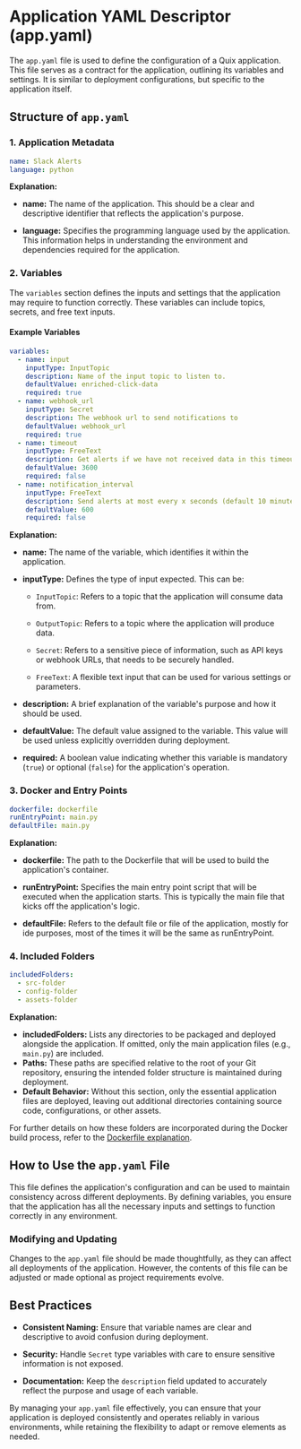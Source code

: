 # Application YAML Descriptor (app.yaml)

The `app.yaml` file is used to define the configuration of a Quix application. This file serves as a contract for the application, outlining its variables and settings. It is similar to deployment configurations, but specific to the application itself.

## Structure of `app.yaml`

### 1. Application Metadata

```yaml
name: Slack Alerts
language: python
```

**Explanation:**

- **name:** The name of the application. This should be a clear and descriptive identifier that reflects the application's purpose.
  
- **language:** Specifies the programming language used by the application. This information helps in understanding the environment and dependencies required for the application.

### 2. Variables

The `variables` section defines the inputs and settings that the application may require to function correctly. These variables can include topics, secrets, and free text inputs.

#### Example Variables

```yaml
variables:
  - name: input
    inputType: InputTopic
    description: Name of the input topic to listen to.
    defaultValue: enriched-click-data
    required: true
  - name: webhook_url
    inputType: Secret
    description: The webhook url to send notifications to
    defaultValue: webhook_url
    required: true
  - name: timeout
    inputType: FreeText
    description: Get alerts if we have not received data in this timeout (seconds)
    defaultValue: 3600
    required: false
  - name: notification_interval
    inputType: FreeText
    description: Send alerts at most every x seconds (default 10 minutes)
    defaultValue: 600
    required: false
```

**Explanation:**

- **name:** The name of the variable, which identifies it within the application.
  
- **inputType:** Defines the type of input expected. This can be:
  
    - `InputTopic`: Refers to a topic that the application will consume data from.
  
    - `OutputTopic`: Refers to a topic where the application will produce data.

    - `Secret`: Refers to a sensitive piece of information, such as API keys or webhook URLs, that needs to be securely handled.
     
    - `FreeText`: A flexible text input that can be used for various settings or parameters.

- **description:** A brief explanation of the variable's purpose and how it should be used.

- **defaultValue:** The default value assigned to the variable. This value will be used unless explicitly overridden during deployment.

- **required:** A boolean value indicating whether this variable is mandatory (`true`) or optional (`false`) for the application's operation.

### 3. Docker and Entry Points

```yaml
dockerfile: dockerfile
runEntryPoint: main.py
defaultFile: main.py
```

**Explanation:**

- **dockerfile:** The path to the Dockerfile that will be used to build the application's container.
  
- **runEntryPoint:** Specifies the main entry point script that will be executed when the application starts. This is typically the main file that kicks off the application's logic.

- **defaultFile:** Refers to the default file or file of the application, mostly for ide purposes, most of the times it will be the same as runEntryPoint.

### 4. Included Folders

```yaml
includedFolders:
  - src-folder
  - config-folder
  - assets-folder
```

**Explanation:**

- **includedFolders:** Lists any directories to be packaged and deployed alongside the application. If omitted, only the main application files (e.g., `main.py`) are included.
- **Paths:** These paths are specified relative to the root of your Git repository, ensuring the intended folder structure is maintained during deployment.
- **Default Behavior:** Without this section, only the essential application files are deployed, leaving out additional directories containing source code, configurations, or other assets.

For further details on how these folders are incorporated during the Docker build process, refer to the [Dockerfile explanation](dockerfile.md).

## How to Use the `app.yaml` File

This file defines the application's configuration and can be used to maintain consistency across different deployments. By defining variables, you ensure that the application has all the necessary inputs and settings to function correctly in any environment.

### Modifying and Updating

Changes to the `app.yaml` file should be made thoughtfully, as they can affect all deployments of the application. However, the contents of this file can be adjusted or made optional as project requirements evolve.

## Best Practices

- **Consistent Naming:** Ensure that variable names are clear and descriptive to avoid confusion during deployment.

- **Security:** Handle `Secret` type variables with care to ensure sensitive information is not exposed.

- **Documentation:** Keep the `description` field updated to accurately reflect the purpose and usage of each variable.

By managing your `app.yaml` file effectively, you can ensure that your application is deployed consistently and operates reliably in various environments, while retaining the flexibility to adapt or remove elements as needed.